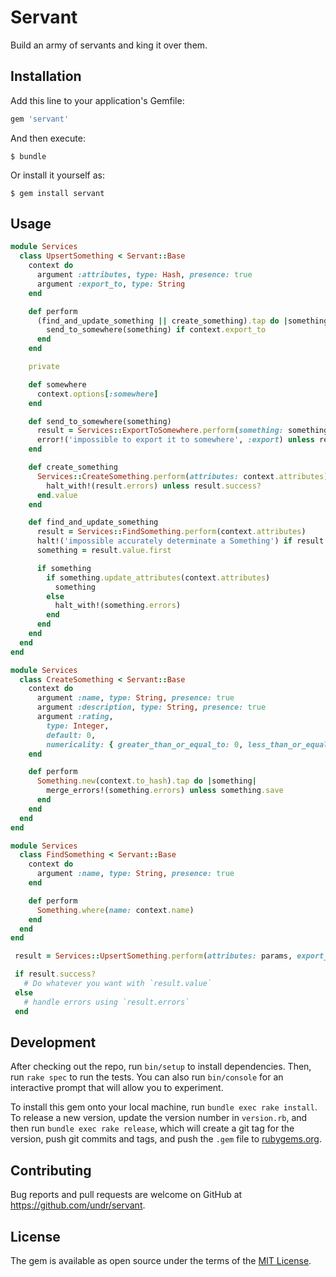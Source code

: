 # Servant

Build an army of servants and king it over them.

## Installation

Add this line to your application's Gemfile:

```ruby
gem 'servant'
```

And then execute:

```
$ bundle
```

Or install it yourself as:

```
$ gem install servant
```

## Usage

```ruby
module Services
  class UpsertSomething < Servant::Base
    context do
      argument :attributes, type: Hash, presence: true
      argument :export_to, type: String
    end

    def perform
      (find_and_update_something || create_something).tap do |something|
        send_to_somewhere(something) if context.export_to
      end
    end

    private

    def somewhere
      context.options[:somewhere]
    end

    def send_to_somewhere(something)
      result = Services::ExportToSomewhere.perform(something: something, to: context.export_to)
      error!('impossible to export it to somewhere', :export) unless result.success?
    end

    def create_something
      Services::CreateSomething.perform(attributes: context.attributes).tap do |result|
        halt_with!(result.errors) unless result.success?
      end.value
    end

    def find_and_update_something
      result = Services::FindSomething.perform(context.attributes)
      halt!('impossible accurately determinate a Something') if result.failed? || result.value.count > 1
      something = result.value.first

      if something
        if something.update_attributes(context.attributes)
          something
        else
          halt_with!(something.errors)
        end
      end
    end
  end
end
```

```ruby
module Services
  class CreateSomething < Servant::Base
    context do
      argument :name, type: String, presence: true
      argument :description, type: String, presence: true
      argument :rating,
        type: Integer,
        default: 0,
        numericality: { greater_than_or_equal_to: 0, less_than_or_equal_to: 10 }
    end

    def perform
      Something.new(context.to_hash).tap do |something|
        merge_errors!(something.errors) unless something.save
      end
    end
  end
end
```

```ruby
module Services
  class FindSomething < Servant::Base
    context do
      argument :name, type: String, presence: true
    end

    def perform
      Something.where(name: context.name)
    end
  end
end
```

```ruby
 result = Services::UpsertSomething.perform(attributes: params, export_to: :somewhere)

 if result.success?
   # Do whatever you want with `result.value`
 else
   # handle errors using `result.errors`
 end
```

## Development

After checking out the repo, run `bin/setup` to install dependencies. Then, run `rake spec` to run the tests. You can also run `bin/console` for an interactive prompt that will allow you to experiment.

To install this gem onto your local machine, run `bundle exec rake install`. To release a new version, update the version number in `version.rb`, and then run `bundle exec rake release`, which will create a git tag for the version, push git commits and tags, and push the `.gem` file to [rubygems.org](https://rubygems.org).

## Contributing

Bug reports and pull requests are welcome on GitHub at https://github.com/undr/servant.


## License

The gem is available as open source under the terms of the [MIT License](http://opensource.org/licenses/MIT).
